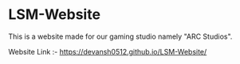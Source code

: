 # LSM-Website
This is a website made for our gaming studio namely "ARC Studios".

Website Link :- https://devansh0512.github.io/LSM-Website/
